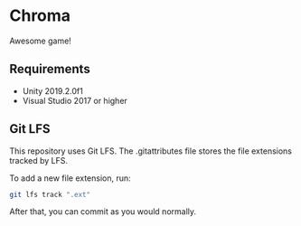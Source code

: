 # Chroma

Awesome game!

## Requirements

- Unity 2019.2.0f1
- Visual Studio 2017 or higher

## Git LFS

This repository uses Git LFS. The .gitattributes file stores the file extensions tracked by LFS.

To add a new file extension, run:

```bash
git lfs track ".ext"
```

After that, you can commit as you would normally.

